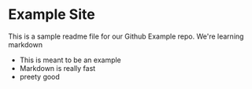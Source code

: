 # Example Site

This is a sample readme file for our Github Example repo. We're learning markdown

* This is meant to be an example
* Markdown is really fast
* preety good